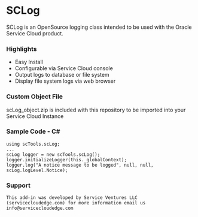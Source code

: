 SCLog
======

SCLog is an OpenSource logging class intended to be used with the Oracle Service Cloud product.  

### Highlights
- Easy Install 
- Configurable via Service Cloud console
- Output logs to database or file system
- Display file system logs via web browser


### Custom Object File
scLog_object.zip is included with this repository to be imported into your Service Cloud Instance
    
### Sample Code - C# #
    using scTools.scLog;
    ...
    scLog logger = new scTools.scLog();
    logger.initializeLogger(this._globalContext);
    logger.log("A notice message to be logged", null, null, scLog.logLevel.Notice);
    
### Support
	This add-in was developed by Service Ventures LLC (servicecloudedge.com) for more information email us info@servicecloudedge.com